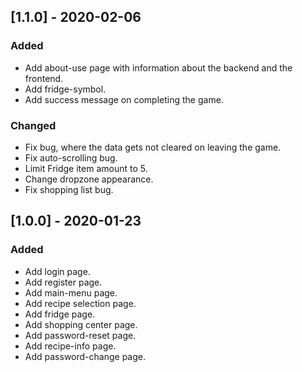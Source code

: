 ## [1.1.0] - 2020-02-06
### Added
 - Add about-use page with information about the backend and the frontend.
 - Add fridge-symbol.
 - Add success message on completing the game.
 
### Changed
 - Fix bug, where the data gets not cleared on leaving the game.
 - Fix auto-scrolling bug.
 - Limit Fridge item amount to 5.
 - Change dropzone appearance.
 - Fix shopping list bug.
 
## [1.0.0] - 2020-01-23
### Added
 - Add login page.
 - Add register page.
 - Add main-menu page.
 - Add recipe selection page.
 - Add fridge page.
 - Add shopping center page.
 - Add password-reset page.
 - Add recipe-info page.
 - Add password-change page.